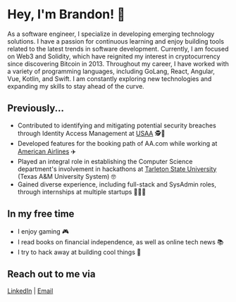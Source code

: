 # Hey, I'm Brandon! 👋

As a software engineer, I specialize in developing emerging technology solutions. I have a passion for continuous learning and enjoy building tools related to the latest trends in software development. Currently, I am focused on Web3 and Solidity, which have reignited my interest in cryptocurrency since discovering Bitcoin in 2013. Throughout my career, I have worked with a variety of programming languages, including GoLang, React, Angular, Vue, Kotlin, and Swift. I am constantly exploring new technologies and expanding my skills to stay ahead of the curve.

## Previously...
* Contributed to identifying and mitigating potential security breaches through Identity Access Management at [USAA](https://www.usaa.com/) 🕵️🏦
* Developed features for the booking path of AA.com while working at [American Airlines](https://www.aa.com/) ✈️
* Played an integral role in establishing the Computer Science department's involvement in hackathons at [Tarleton State University](https://www.tarleton.edu/home/index.html) (Texas A&M University System) 🤓
* Gained diverse experience, including full-stack and SysAdmin roles, through internships at multiple startups 🧙🏼‍♂️

## In my free time
* I enjoy gaming 🎮 
* I read books on financial independence, as well as online tech news 📚
* I try to hack away at building cool things 🔨

## Reach out to me via
[LinkedIn](https://www.linkedin.com/in/brandonjurado/) | [Email](hello@bjurado.com)
<!--
**brandonjurado/brandonjurado** is a ✨ _special_ ✨ repository because its `README.md` (this file) appears on your GitHub profile.

Here are some ideas to get you started:

- 🔭 I’m currently working on ...
- 🌱 I’m currently learning ...
- 👯 I’m looking to collaborate on ...
- 🤔 I’m looking for help with ...
- 💬 Ask me about ...
- 📫 How to reach me: ...
- 😄 Pronouns: ...
- ⚡ Fun fact: ...
-->
